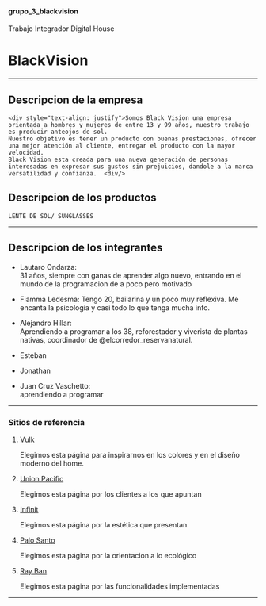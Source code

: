 #### grupo_3_blackvision
Trabajo Integrador Digital House
# **BlackVision**

***

## **Descripcion de la empresa**  

    <div style="text-align: justify">Somos Black Vision una empresa orientada a hombres y mujeres de entre 13 y 99 años, nuestro trabajo es producir anteojos de sol.  
    Nuestro objetivo es tener un producto con buenas prestaciones, ofrecer una mejor atención al cliente, entregar el producto con la mayor velocidad.  
    Black Vision esta creada para una nueva generación de personas interesadas en expresar sus gustos sin prejuicios, dandole a la marca versatilidad y confianza.  <div/>


## **Descripcion de los productos**
    LENTE DE SOL/ SUNGLASSES

***

## **Descripcion de los integrantes**
- Lautaro Ondarza:  
    31 años, siempre con ganas de aprender algo nuevo, entrando en el mundo de la programacion de a poco pero motivado

- Fiamma Ledesma:
    Tengo 20, bailarina y un poco muy reflexiva. Me encanta la psicología y casi todo lo que tenga mucha info.

- Alejandro Hillar:  
    Aprendiendo a programar a los 38, reforestador y viverista de plantas nativas, coordinador de @elcorredor_reservanatural.  


- Esteban

- Jonathan 

- Juan Cruz Vaschetto:  
    aprendiendo a programar 

***

### **Sitios de referencia**
1. [Vulk](https://www.vulkeyewear.com/) 

    Elegimos esta página para inspirarnos en los colores y en el diseño moderno del home.


2. [Union Pacific](https://web.unionpacific.com.ar/)

    Elegimos esta página por los clientes a los que apuntan

3. [Infinit](https://infinit.la)

    Elegimos esta página por la estética que presentan.

4. [Palo Santo](https://www.palosantoargentina.com.ar/)

    Elegimos esta página por la orientacion a lo ecológico

5. [Ray Ban](https://www.ray-ban.com/latam)

    Elegimos esta página por las funcionalidades implementadas

***